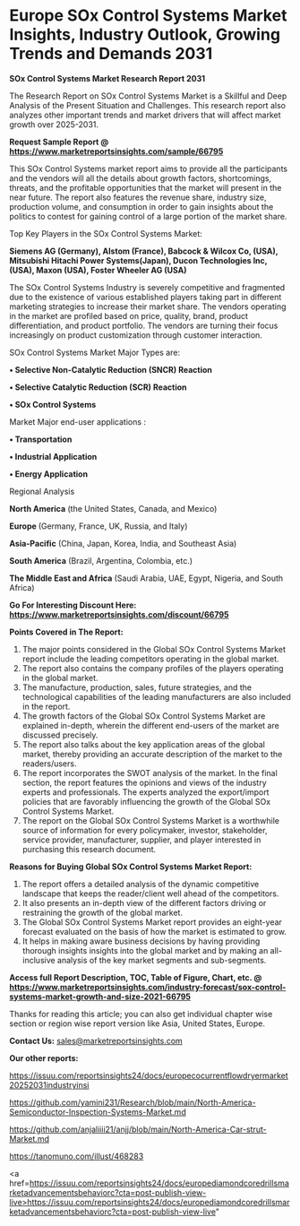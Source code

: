 # Europe SOx Control Systems Market Insights, Industry Outlook, Growing Trends and Demands 2031

<strong>SOx Control Systems Market Research Report 2031</strong>

The Research Report on SOx Control Systems Market is a Skillful and Deep Analysis of the Present Situation and Challenges. This research report also analyzes other important trends and market drivers that will affect market growth over 2025-2031.

<strong>Request Sample Report @ <a href=https://www.marketreportsinsights.com/sample/66795>https://www.marketreportsinsights.com/sample/66795</a></strong>

This SOx Control Systems market report aims to provide all the participants and the vendors will all the details about growth factors, shortcomings, threats, and the profitable opportunities that the market will present in the near future. The report also features the revenue share, industry size, production volume, and consumption in order to gain insights about the politics to contest for gaining control of a large portion of the market share.

Top Key Players in the SOx Control Systems Market:

<strong>Siemens AG (Germany), Alstom (France), Babcock & Wilcox Co, (USA), Mitsubishi Hitachi Power Systems(Japan), Ducon Technologies Inc, (USA), Maxon (USA), Foster Wheeler AG (USA)</strong>

The SOx Control Systems Industry is severely competitive and fragmented due to the existence of various established players taking part in different marketing strategies to increase their market share. The vendors operating in the market are profiled based on price, quality, brand, product differentiation, and product portfolio. The vendors are turning their focus increasingly on product customization through customer interaction.

SOx Control Systems Market Major Types are:

<strong>• Selective Non-Catalytic Reduction (SNCR) Reaction

• Selective Catalytic Reduction (SCR) Reaction

• SOx Control Systems</strong>

Market Major end-user applications :

<strong>• Transportation

• Industrial Application

• Energy Application</strong>

Regional Analysis

</u><strong><b>North America</b></strong> (the United States, Canada, and Mexico)

<strong><b>Europe </b></strong>(Germany, France, UK, Russia, and Italy)

<strong><b>Asia-Pacific</b></strong> (China, Japan, Korea, India, and Southeast Asia)

<strong><b>South America</b></strong> (Brazil, Argentina, Colombia, etc.)

<strong><b>The Middle East and Africa</b></strong> (Saudi Arabia, UAE, Egypt, Nigeria, and South Africa)

<strong>Go For Interesting Discount Here: <a href=https://www.marketreportsinsights.com/discount/66795>https://www.marketreportsinsights.com/discount/66795</a></strong>

<strong>Points Covered in The Report:</strong>
<ol>
  <li>The major points considered in the Global SOx Control Systems Market report include the leading competitors operating in the global market.</li>
  <li>The report also contains the company profiles of the players operating in the global market.</li>
  <li>The manufacture, production, sales, future strategies, and the technological capabilities of the leading manufacturers are also included in the report.</li>
  <li>The growth factors of the Global SOx Control Systems Market are explained in-depth, wherein the different end-users of the market are discussed precisely.</li>
  <li>The report also talks about the key application areas of the global market, thereby providing an accurate description of the market to the readers/users.</li>
  <li>The report incorporates the SWOT analysis of the market. In the final section, the report features the opinions and views of the industry experts and professionals. The experts analyzed the export/import policies that are favorably influencing the growth of the Global SOx Control Systems Market.</li>
  <li>The report on the Global SOx Control Systems Market is a worthwhile source of information for every policymaker, investor, stakeholder, service provider, manufacturer, supplier, and player interested in purchasing this research document.</li>
</ol>
<strong>Reasons for Buying Global SOx Control Systems Market Report:</strong>

<ol>
  <li>The report offers a detailed analysis of the dynamic competitive landscape that keeps the reader/client well ahead of the competitors.</li>
  <li>It also presents an in-depth view of the different factors driving or restraining the growth of the global market.</li>
  <li>The Global SOx Control Systems Market report provides an eight-year forecast evaluated on the basis of how the market is estimated to grow.</li>
  <li>It helps in making aware business decisions by having providing thorough insights insights into the global market and by making an all-inclusive analysis of the key market segments and sub-segments.</li>
</ol>
<strong>Access full Report Description, TOC, Table of Figure, Chart, etc. @ <a href=https://www.marketreportsinsights.com/industry-forecast/sox-control-systems-market-growth-and-size-2021-66795>https://www.marketreportsinsights.com/industry-forecast/sox-control-systems-market-growth-and-size-2021-66795</a></strong>


Thanks for reading this article; you can also get individual chapter wise section or region wise report version like Asia, United States, Europe.

<strong>Contact Us:</strong>
sales@marketreportsinsights.com

<strong>Our other reports:</strong>

<a href=https://issuu.com/reportsinsights24/docs/europecocurrentflowdryermarket20252031industryinsi>https://issuu.com/reportsinsights24/docs/europecocurrentflowdryermarket20252031industryinsi</a>

<a href=https://github.com/yamini231/Research/blob/main/North-America-Semiconductor-Inspection-Systems-Market.md>https://github.com/yamini231/Research/blob/main/North-America-Semiconductor-Inspection-Systems-Market.md</a>

<a href=https://github.com/anjaliiii21/anjj/blob/main/North-America-Car-strut-Market.md>https://github.com/anjaliiii21/anjj/blob/main/North-America-Car-strut-Market.md</a>

<a href=https://tanomuno.com/illust/468283>https://tanomuno.com/illust/468283</a>

<a href=https://issuu.com/reportsinsights24/docs/europediamondcoredrillsmarketadvancementsbehaviorc?cta=post-publish-view-live>https://issuu.com/reportsinsights24/docs/europediamondcoredrillsmarketadvancementsbehaviorc?cta=post-publish-view-live</a>"
